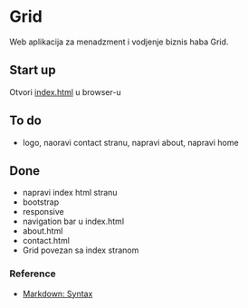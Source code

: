 # Grid

Web aplikacija za menadzment i vodjenje biznis haba Grid.

## Start up

Otvori [index.html](file:///home/aljosa/Desktop/Grid/public/index.html) u browser-u

## To do

- logo, naoravi contact stranu, napravi about, napravi home

## Done

- napravi index html stranu
- bootstrap
- responsive
- navigation bar u index.html
- about.html
- contact.html
- Grid povezan sa index stranom


### Reference

- [Markdown: Syntax](https://daringfireball.net/projects/markdown/syntax)
